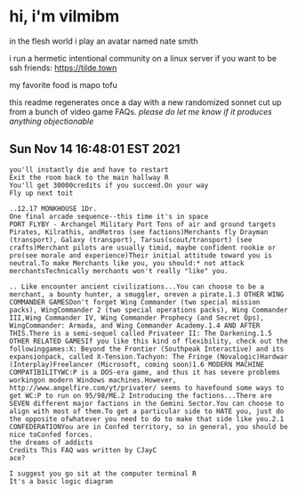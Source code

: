 # hi, i'm vilmibm

in the flesh world i play an avatar named nate smith

i run a hermetic intentional community on a linux server if you want to be ssh friends: https://tilde.town

my favorite food is mapo tofu

this readme regenerates once a day with a new randomized sonnet cut up from a bunch of video game FAQs.
_please do let me know if it produces anything objectionable_

## Sun Nov 14 16:48:01 EST 2021

    you'll instantly die and have to restart
    Exit the room back to the main hallway R
    You'll get 30000credits if you succeed.On your way
    Fly up next toit
    
    ..12.17 MONKHOUSE 1Dr.
    One final arcade sequence--this time it's in space
    PORT FLYBY - Archangel Military Port Tons of air and ground targets
    Pirates, Kilrathis, andRetros (see factions)Merchants fly Drayman (transport), Galaxy (transport), Tarsus(scout/transport) (see crafts)Merchant pilots are usually timid, maybe confident rookie or pro(see morale and experience)Their initial attitude toward you is neutral.To make Merchants like you, you should:* not attack merchantsTechnically merchants won't really "like" you.
    
    .. Like encounter ancient civilizations...You can choose to be a merchant, a bounty hunter, a smuggler, oreven a pirate.1.3 OTHER WING COMMANDER GAMESDon't forget Wing Commander (two special mission packs), WingCommander 2 (two special operations packs), Wing Commander III,Wing Commander IV, Wing Commander Prophecy (and Secret Ops), WingCommander: Armada, and Wing Commander Academy.1.4 AND AFTER THIS.There is a semi-sequel called Privateer II: The Darkening.1.5 OTHER RELATED GAMESIf you like this kind of flexibility, check out the followinggames:X: Beyond the Frontier (Southpeak Interactive) and its expansionpack, called X-Tension.Tachyon: The Fringe (Novalogic)Hardwar (Interplay)Freelancer (Microsoft, coming soon)1.6 MODERN MACHINE COMPATIBILITYWC:P is a DOS-era game, and thus it has severe problems workingon modern Windows machines.However, http://www.angelfire.com/yt/privater/ seems to havefound some ways to get WC:P to run on 95/98/ME.2 Introducing the factions...There are SEVEN different major factions in the Gemini Sector.You can choose to align with most of them.To get a particular side to HATE you, just do the opposite ofwhatever you need to do to make that side like you.2.1 CONFEDERATIONYou are in Confed territory, so in general, you should be nice toConfed forces.
    the dreams of addicts
    Credits This FAQ was written by CJayC
    ace?
    
    I suggest you go sit at the computer terminal R
    It's a basic logic diagram
